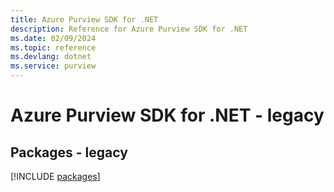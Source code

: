 ```yaml
---
title: Azure Purview SDK for .NET
description: Reference for Azure Purview SDK for .NET
ms.date: 02/09/2024
ms.topic: reference
ms.devlang: dotnet
ms.service: purview
---
```

# Azure Purview SDK for .NET - legacy
## Packages - legacy
[!INCLUDE [packages](purview-index.md)]